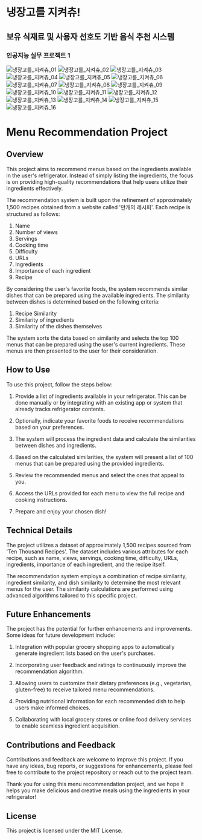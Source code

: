# 냉장고를 지켜츄!
## 보유 식재료 및 사용자 선호도 기반 음식 추천 시스템
### 인공지능 실무 프로젝트 1
![냉장고를_지켜츄_01](./img/냉장고를_지켜츄_page-0001.jpg)
![냉장고를_지켜츄_02](./img/냉장고를_지켜츄_page-0002.jpg)
![냉장고를_지켜츄_03](./img/냉장고를_지켜츄_page-0003.jpg)
![냉장고를_지켜츄_04](./img/냉장고를_지켜츄_page-0004.jpg)
![냉장고를_지켜츄_05](./img/냉장고를_지켜츄_page-0005.jpg)
![냉장고를_지켜츄_06](./img/냉장고를_지켜츄_page-0006.jpg)
![냉장고를_지켜츄_07](./img/냉장고를_지켜츄_page-0007.jpg)
![냉장고를_지켜츄_08](./img/냉장고를_지켜츄_page-0008.jpg)
![냉장고를_지켜츄_09](./img/냉장고를_지켜츄_page-0009.jpg)
![냉장고를_지켜츄_10](./img/냉장고를_지켜츄_page-0010.jpg)
![냉장고를_지켜츄_11](./img/냉장고를_지켜츄_page-0011.jpg)
![냉장고를_지켜츄_12](./img/냉장고를_지켜츄_page-0012.jpg)
![냉장고를_지켜츄_13](./img/냉장고를_지켜츄_page-0013.jpg)
![냉장고를_지켜츄_14](./img/냉장고를_지켜츄_page-0014.jpg)
![냉장고를_지켜츄_15](./img/냉장고를_지켜츄_page-0015.jpg)
![냉장고를_지켜츄_16](./img/냉장고를_지켜츄_page-0016.jpg)


# Menu Recommendation Project

## Overview
This project aims to recommend menus based on the ingredients available in the user's refrigerator. Instead of simply listing the ingredients, the focus is on providing high-quality recommendations that help users utilize their ingredients effectively.

The recommendation system is built upon the refinement of approximately 1,500 recipes obtained from a website called '만개의 레시피'. Each recipe is structured as follows:

1. Name
2. Number of views
3. Servings
4. Cooking time
5. Difficulty
6. URLs
7. Ingredients
8. Importance of each ingredient
9. Recipe

By considering the user's favorite foods, the system recommends similar dishes that can be prepared using the available ingredients. The similarity between dishes is determined based on the following criteria:

1. Recipe Similarity
2. Similarity of ingredients
3. Similarity of the dishes themselves

The system sorts the data based on similarity and selects the top 100 menus that can be prepared using the user's current ingredients. These menus are then presented to the user for their consideration.

## How to Use
To use this project, follow the steps below:

1. Provide a list of ingredients available in your refrigerator. This can be done manually or by integrating with an existing app or system that already tracks refrigerator contents.

2. Optionally, indicate your favorite foods to receive recommendations based on your preferences.

3. The system will process the ingredient data and calculate the similarities between dishes and ingredients.

4. Based on the calculated similarities, the system will present a list of 100 menus that can be prepared using the provided ingredients.

5. Review the recommended menus and select the ones that appeal to you.

6. Access the URLs provided for each menu to view the full recipe and cooking instructions.

7. Prepare and enjoy your chosen dish!

## Technical Details
The project utilizes a dataset of approximately 1,500 recipes sourced from 'Ten Thousand Recipes'. The dataset includes various attributes for each recipe, such as name, views, servings, cooking time, difficulty, URLs, ingredients, importance of each ingredient, and the recipe itself.

The recommendation system employs a combination of recipe similarity, ingredient similarity, and dish similarity to determine the most relevant menus for the user. The similarity calculations are performed using advanced algorithms tailored to this specific project.

## Future Enhancements
The project has the potential for further enhancements and improvements. Some ideas for future development include:

1. Integration with popular grocery shopping apps to automatically generate ingredient lists based on the user's purchases.

2. Incorporating user feedback and ratings to continuously improve the recommendation algorithm.

3. Allowing users to customize their dietary preferences (e.g., vegetarian, gluten-free) to receive tailored menu recommendations.

4. Providing nutritional information for each recommended dish to help users make informed choices.

5. Collaborating with local grocery stores or online food delivery services to enable seamless ingredient acquisition.

## Contributions and Feedback
Contributions and feedback are welcome to improve this project. If you have any ideas, bug reports, or suggestions for enhancements, please feel free to contribute to the project repository or reach out to the project team.

Thank you for using this menu recommendation project, and we hope it helps you make delicious and creative meals using the ingredients in your refrigerator!


## License
This project is licensed under the MIT License.
